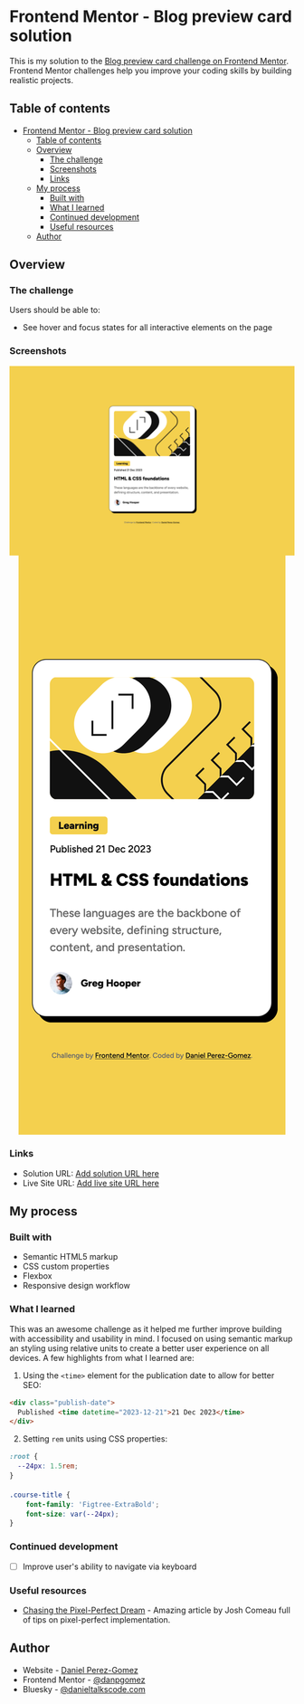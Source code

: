 # Frontend Mentor - Blog preview card solution

This is my solution to the [Blog preview card challenge on Frontend Mentor](https://www.frontendmentor.io/challenges/blog-preview-card-ckPaj01IcS). Frontend Mentor challenges help you improve your coding skills by building realistic projects.

## Table of contents

- [Frontend Mentor - Blog preview card solution](#frontend-mentor---blog-preview-card-solution)
  - [Table of contents](#table-of-contents)
  - [Overview](#overview)
    - [The challenge](#the-challenge)
    - [Screenshots](#screenshots)
    - [Links](#links)
  - [My process](#my-process)
    - [Built with](#built-with)
    - [What I learned](#what-i-learned)
    - [Continued development](#continued-development)
    - [Useful resources](#useful-resources)
  - [Author](#author)

## Overview

### The challenge

Users should be able to:

- See hover and focus states for all interactive elements on the page

### Screenshots

  <div style="display: flex; flex-wrap: wrap; justify-content: center">
    <img
      src="assets/images/blog-preview-card-1.png"
      alt="Blog Preview Card - Desktop"
    /><img
      src="assets/images/blog-preview-card-2.png"
      alt="Blog Preview Card - Mobile"
    />
  </div>

### Links

- Solution URL: [Add solution URL here](https://github.com/danpgomez/blog-preview-card-main)
- Live Site URL: [Add live site URL here](https://your-live-site-url.com)

## My process

### Built with

- Semantic HTML5 markup
- CSS custom properties
- Flexbox
- Responsive design workflow

### What I learned

This was an awesome challenge as it helped me further improve building with accessibility and usability in mind. I focused on using semantic markup an styling using relative units to create a better user experience on all devices. A few highlights from what I learned are:

1. Using the `<time>` element for the publication date to allow for better SEO:

```html
<div class="publish-date">
  Published <time datetime="2023-12-21">21 Dec 2023</time>
</div>
```

2. Setting `rem` units using CSS properties:

```css
:root {
  --24px: 1.5rem;
}

.course-title {
    font-family: 'Figtree-ExtraBold';
    font-size: var(--24px);
}
```

### Continued development

- [ ] Improve user's ability to navigate via keyboard

### Useful resources

- [Chasing the Pixel-Perfect Dream](https://www.joshwcomeau.com/css/pixel-perfection/) - Amazing article by Josh Comeau full of tips on pixel-perfect implementation.

## Author

- Website - [Daniel Perez-Gomez](https://www.danpgomez.com)
- Frontend Mentor - [@danpgomez](https://www.frontendmentor.io/profile/danpgomez)
- Bluesky - [@danieltalkscode.com](https://bsky.app/profile/danieltalkscode.com)
